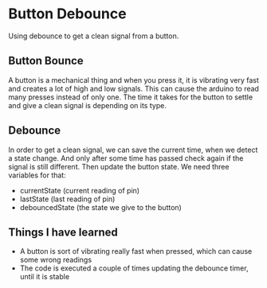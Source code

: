 # Button Debounce

Using debounce to get a clean signal from a button.

## Button Bounce
A button is a mechanical thing and when you press it, it is vibrating very fast and creates a lot of high and low signals. This can cause the arduino to read many presses instead of only one. The time it takes for the button to settle and give a clean signal is depending on its type.

## Debounce
In order to get a clean signal, we can save the current time, when we detect a state change. And only after some time has passed check again if the signal is still different. Then update the button state.
We need three variables for that:
- currentState (current reading of pin)
- lastState (last reading of pin)
- debouncedState (the state we give to the button)

## Things I have learned
- A button is sort of vibrating really fast when pressed, which can cause some wrong readings
- The code is executed a couple of times updating the debounce timer, until it is stable